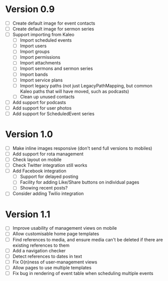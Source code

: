 Version 0.9
===========

- [ ] Create default image for event contacts
- [ ] Create default image for sermon series
- [ ] Support importing from Kaleo
  - [ ] Import scheduled events
  - [ ] Import users
  - [ ] Import groups
  - [ ] Import permissions
  - [ ] Import attachments
  - [ ] Import sermons and sermon series
  - [ ] Import bands
  - [ ] Import service plans
  - [ ] Import legacy paths (not just LegacyPathMapping, but common
        Kaleo paths that will have moved, such as podcasts)
  - [ ] Clean up unused contacts
- [ ] Add support for podcasts
- [ ] Add support for user photos
- [ ] Add support for ScheduledEvent series

Version 1.0
===========

- [ ] Make inline images responsive (don't send full versions to
      mobiles)
- [ ] Add support for rota management
- [ ] Check layout on mobile
- [ ] Check Twitter integration still works
- [ ] Add Facebook integration
  - [ ] Support for delayed posting
  - [ ] Facility for adding Like/Share buttons on individual pages
  - [ ] Showing recent posts?
- [ ] Consider adding Twilio integration

Version 1.1
===========

- [ ] Improve usability of management views on mobile
- [ ] Allow customisable home page templates
- [ ] Find references to media, and ensure media can't be deleted if
      there are existing references to them
- [ ] Add a navigation checker
- [ ] Detect references to dates in text
- [ ] Fix O(n)ness of user-management views
- [ ] Allow pages to use multiple templates
- [ ] Fix bug in rendering of event table when scheduling multiple events

